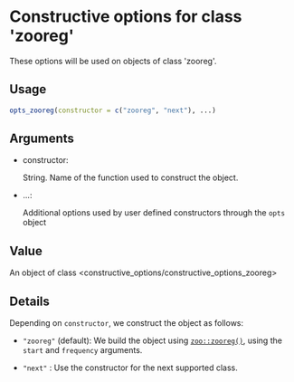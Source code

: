 # Constructive options for class 'zooreg'

These options will be used on objects of class 'zooreg'.

## Usage

``` r
opts_zooreg(constructor = c("zooreg", "next"), ...)
```

## Arguments

- constructor:

  String. Name of the function used to construct the object.

- ...:

  Additional options used by user defined constructors through the
  `opts` object

## Value

An object of class \<constructive_options/constructive_options_zooreg\>

## Details

Depending on `constructor`, we construct the object as follows:

- `"zooreg"` (default): We build the object using
  [`zoo::zooreg()`](https://rdrr.io/pkg/zoo/man/zooreg.html), using the
  `start` and `frequency` arguments.

- `"next"` : Use the constructor for the next supported class.
